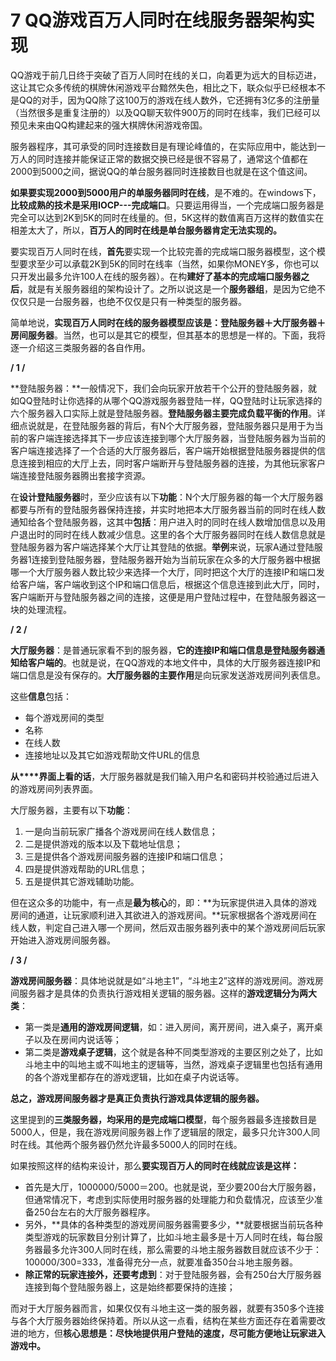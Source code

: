# 7 QQ游戏百万人同时在线服务器架构实现

QQ游戏于前几日终于突破了百万人同时在线的关口，向着更为远大的目标迈进，这让其它众多传统的棋牌休闲游戏平台黯然失色，相比之下，联众似乎已经根本不是QQ的对手，因为QQ除了这100万的游戏在线人数外，它还拥有3亿多的注册量（当然很多是重复注册的）以及QQ聊天软件900万的同时在线率，我们已经可以预见未来由QQ构建起来的强大棋牌休闲游戏帝国。

服务器程序，其可承受的同时连接数目是有理论峰值的，在实际应用中，能达到一万人的同时连接并能保证正常的数据交换已经是很不容易了，通常这个值都在2000到5000之间，据说QQ的单台服务器同时连接数目也就是在这个值这间。

**如果要实现2000到5000用户的单服务器同时在线**，是不难的。在windows下，**比较成熟的技术是采用IOCP---完成端口**。只要运用得当，一个完成端口服务器是完全可以达到2K到5K的同时在线量的。但，5K这样的数值离百万这样的数值实在相差太大了，所以，**百万人的同时在线是单台服务器肯定无法实现的。**

要实现百万人同时在线，**首先**要实现一个比较完善的完成端口服务器模型，这个模型要求至少可以承载2K到5K的同时在线率（当然，如果你MONEY多，你也可以只开发出最多允许100人在线的服务器）。在构**建好了基本的完成端口服务器之后**，就是有关服务器组的架构设计了。之所以说这是一个**服务器组**，是因为它绝不仅仅只是一台服务器，也绝不仅仅是只有一种类型的服务器。

简单地说，**实现百万人同时在线的服务器模型应该是：登陆服务器＋大厅服务器＋房间服务器**。当然，也可以是其它的模型，但其基本的思想是一样的。下面，我将逐一介绍这三类服务器的各自作用。

**/ 1 /**

**登陆服务器：**一般情况下，我们会向玩家开放若干个公开的登陆服务器，就如QQ登陆时让你选择的从哪个QQ游戏服务器登陆一样，QQ登陆时让玩家选择的六个服务器入口实际上就是登陆服务器。**登陆服务器主要完成负载平衡的作用**。详细点说就是，在登陆服务器的背后，有N个大厅服务器，登陆服务器只是用于为当前的客户端连接选择其下一步应该连接到哪个大厅服务器，当登陆服务器为当前的客户端连接选择了一个合适的大厅服务器后，客户端开始根据登陆服务器提供的信息连接到相应的大厅上去，同时客户端断开与登陆服务器的连接，为其他玩家客户端连接登陆服务器腾出套接字资源。

在**设计登陆服务器**时，至少应该有以下**功能**：N个大厅服务器的每一个大厅服务器都要与所有的登陆服务器保持连接，并实时地把本大厅服务器当前的同时在线人数通知给各个登陆服务器，这其中**包括**：用户进入时的同时在线人数增加信息以及用户退出时的同时在线人数减少信息。这里的各个大厅服务器同时在线人数信息就是登陆服务器为客户端选择某个大厅让其登陆的依据。**举例**来说，玩家A通过登陆服务器1连接到登陆服务器，登陆服务器开始为当前玩家在众多的大厅服务器中根据哪一个大厅服务器人数比较少来选择一个大厅，同时把这个大厅的连接IP和端口发给客户端，客户端收到这个IP和端口信息后，根据这个信息连接到此大厅，同时，客户端断开与登陆服务器之间的连接，这便是用户登陆过程中，在登陆服务器这一块的处理流程。

**/ 2 /**

**大厅服务器**：是普通玩家看不到的服务器，**它的连接IP和端口信息是登陆服务器通知给客户端的**。也就是说，在QQ游戏的本地文件中，具体的大厅服务器连接IP和端口信息是没有保存的。**大厅服务器的主要作用**是向玩家发送游戏房间列表信息。

这些**信息**包括：

- 每个游戏房间的类型
- 名称
- 在线人数
- 连接地址以及其它如游戏帮助文件URL的信息

**从****界面上看的话**，大厅服务器就是我们输入用户名和密码并校验通过后进入的游戏房间列表界面。

大厅服务器，主要有以下**功能**：

1. 一是向当前玩家广播各个游戏房间在线人数信息；
2. 二是提供游戏的版本以及下载地址信息；
3. 三是提供各个游戏房间服务器的连接IP和端口信息；
4. 四是提供游戏帮助的URL信息；
5. 五是提供其它游戏辅助功能。

但在这众多的功能中，有一点是**最为核心**的，即：**为玩家提供进入具体的游戏房间的通道，让玩家顺利进入其欲进入的游戏房间。**玩家根据各个游戏房间在线人数，判定自己进入哪一个房间，然后双击服务器列表中的某个游戏房间后玩家开始进入游戏房间服务器。

**/ 3 /**

**游戏房间服务器**：具体地说就是如“斗地主1”，“斗地主2”这样的游戏房间。游戏房间服务器才是具体的负责执行游戏相关逻辑的服务器。这样的**游戏逻辑分为两大类**：

- 第一类是**通用的游戏房间逻辑**，如：进入房间，离开房间，进入桌子，离开桌子以及在房间内说话等；
- 第二类是**游戏桌子逻辑**，这个就是各种不同类型游戏的主要区别之处了，比如斗地主中的叫地主或不叫地主的逻辑等，当然，游戏桌子逻辑里也包括有通用的各个游戏里都存在的游戏逻辑，比如在桌子内说话等。

**总之，游戏房间服务器才是真正负责执行游戏具体逻辑的服务器。**

这里提到的**三类服务器，均采用的是完成端口模型**，每个服务器最多连接数目是5000人，但是，我在游戏房间服务器上作了逻辑层的限定，最多只允许300人同时在线。其他两个服务器仍然允许最多5000人的同时在线。

如果按照这样的结构来设计，那么**要实现百万人的同时在线就应该是这样：**

- 首先是大厅，1000000/5000＝200。也就是说，至少要200台大厅服务器，但通常情况下，考虑到实际使用时服务器的处理能力和负载情况，应该至少准备250台左右的大厅服务器程序。
- 另外，**具体的各种类型的游戏房间服务器需要多少，**就要根据当前玩各种类型游戏的玩家数目分别计算了，比如斗地主最多是十万人同时在线，每台服务器最多允许300人同时在线，那么需要的斗地主服务器数目就应该不少于：100000/300=333，准备得充分一点，就要准备350台斗地主服务器。
- **除正常的玩家连接外，还要考虑到**：对于登陆服务器，会有250台大厅服务器连接到每个登陆服务器上，这是始终都要保持的连接；

而对于大厅服务器而言，如果仅仅有斗地主这一类的服务器，就要有350多个连接与各个大厅服务器始终保持着。所以从这一点看，结构在某些方面还存在着需要改进的地方，但**核心思想是：尽快地提供用户登陆的速度，尽可能方便地让玩家进入游戏中。**
